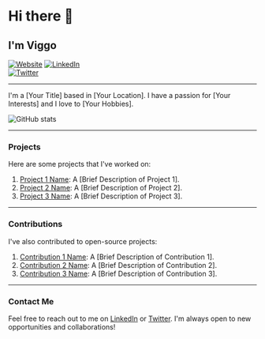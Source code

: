 
<!--
**VicassoS/VicassoS** is a ✨ _special_ ✨ repository because its `README.md` (this file) appears on your GitHub profile.

<!-- Your GitHub README -->
<!-- Headings -->
# Hi there 👋
## I'm Viggo


<!-- Badges -->
[![Website](https://img.shields.io/badge/Website-YourWebsite.com-blue?style=flat-square&logo=appveyor)](https://your-website.com)
[![LinkedIn](https://img.shields.io/badge/LinkedIn-YourLinkedInUsername-blue?style=flat-square&logo=appveyor)](https://linkedin.com/in/viggo-ossian-schütt-2a888b2b3)  
[![Twitter](https://img.shields.io/badge/Twitter-YourTwitterUsername-blue?style=flat-square&logo=appveyor)](https://twitter.com/your-twitter-username)

---

<!-- Introduction -->
I'm a [Your Title] based in [Your Location]. I have a passion for [Your Interests] and I love to [Your Hobbies].

<!-- GitHub Stats -->
![GitHub stats](https://github-readme-stats.vercel.app/api?username=YourGitHubUsername&show_icons=true&theme=dark)

---

<!-- Projects -->
### Projects

Here are some projects that I've worked on:

1. [Project 1 Name](https://github.com/CodenameAlphamale/FaultWithCuriosity): A [Brief Description of Project 1].
2. [Project 2 Name](https://github.com/YourGitHubUsername/Project2): A [Brief Description of Project 2].
3. [Project 3 Name](https://github.com/YourGitHubUsername/Project3): A [Brief Description of Project 3].

---

<!-- Contributions -->
### Contributions

I've also contributed to open-source projects:

1. [Contribution 1 Name](https://github.com/Contribution1): A [Brief Description of Contribution 1].
2. [Contribution 2 Name](https://github.com/Contribution2): A [Brief Description of Contribution 2].
3. [Contribution 3 Name](https://github.com/Contribution3): A [Brief Description of Contribution 3].

---

<!-- Contact Me -->
### Contact Me

Feel free to reach out to me on [LinkedIn](https://linkedin.com/in/YourLinkedInUsername) or [Twitter](https://twitter.com/YourTwitterUsername). I'm always open to new opportunities and collaborations!

